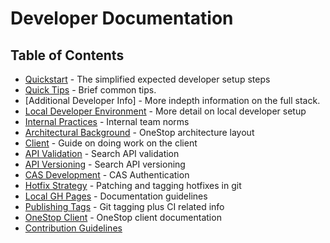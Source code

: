 # Developer Documentation

## Table of Contents
- [Quickstart](quickstart) - The simplified expected developer setup steps
- [Quick Tips](quick-tips) - Brief common tips.
- [Additional Developer Info] - More indepth information on the full stack.
- [Local Developer Environment](local-dev-environment) - More detail on local developer setup
- [Internal Practices](internal-practices) - Internal team norms
- [Architectural Background](architectural-background) - OneStop architecture layout
- [Client](client) - Guide on doing work on the client
- [API Validation](api-validation) - Search API validation
- [API Versioning](api-versioning) - Search API versioning
- [CAS Development](cas-development) - CAS Authentication
- [Hotfix Strategy](hotfix-strategy) - Patching and tagging hotfixes in git
- [Local GH Pages](local-gh-pages) - Documentation guidelines
- [Publishing Tags](publishing-tags) - Git tagging plus CI related info
- [OneStop Client](https://cedardevs.github.io/onestop-clients/) - OneStop client documentation
- [Contribution Guidelines](contribution-guidelines)
